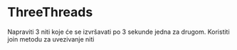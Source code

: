# ThreeThreads
Napraviti 3 niti koje će se izvršavati po 3 sekunde jedna za drugom. Koristiti join metodu za uvezivanje niti

